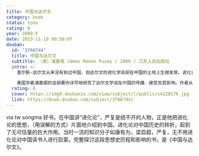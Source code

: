 ```yaml
---
title: 中国与达尔文
category: book
status: todo
rating: 0
year: 2009-5
date: 2023-11-10 00:50:07
douban:
  id: "3766744"
  title: 中国与达尔文
  subtitle: （美）浦嘉珉 James Reeve Pusey / 2009 / 江苏人民出版社
  intro: >-
    查尔斯·达尔文从来没有到过中国，但达尔文的进化学说却在中国的土地上生根发芽。进化论是最先对中国人造成冲击的重要的西方学说之一，而且在马克思主义获得真正立足以前，它还是占据主导地位的西方“主义”之一，它深刻地影响了中国人的政治思想和人生哲学。

    美国学者浦嘉珉的这部著作详尽地研究了达尔文学说在中国的传播、接受及其影响。作者从思想史的角度重新评价了中国近代知识分子对达尔文学说的“正读”与“误读”，展现了中国近代知识分子为使中国“适应”或“摆脱”那条“物竞天择，适者生存”的法则而进行的漫长努力。虽然达尔文的进化学说受到各种各样的歪曲。但进化学说的许多重要概念还是在近代中国的内忧外患的生存环境之中成为不证自明的“法则”，它们确实影响到中国维新派、共和派、无政府主义者和革命派的实际行动，并且为中国的马克思主义和毛泽东思想的传播铺平了道路。
  rating: 8
  cover: https://img9.doubanio.com/view/subject/l/public/s4128576.jpg
  link: https://book.douban.com/subject/3766744/
---
```


via tw songma 好书。在中国讲“进化论”，严复是绕不开的人物，正是他把进化论的思想，（用误解的方式）片面地介绍到中国。进化论对中国历史的转折，起到了无可估量的巨大作用。当时一流的知识分子如康有为，梁启超，严复，无不用进化论对中国读书人进行启蒙。完整探讨这段思想史历程和影响的书，是《中国与达尔文》。
